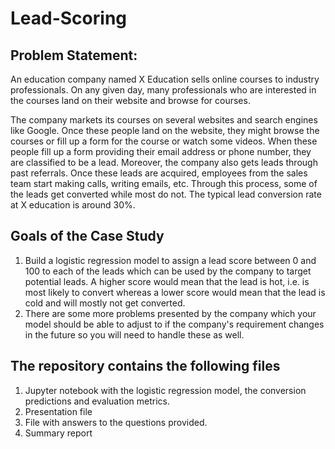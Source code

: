 # Lead-Scoring

## Problem Statement:
An education company named X Education sells online courses to industry professionals. 
On any given day, many professionals who are interested in the courses land on their website and browse for courses. 

The company markets its courses on several websites and search engines like Google. 
Once these people land on the website, they might browse the courses or fill up a form for the course or watch some videos. 
When these people fill up a form providing their email address or phone number, they are classified to be a lead. 
Moreover, the company also gets leads through past referrals. Once these leads are acquired, employees from the sales team start making calls, writing emails, etc. Through this process, some of the leads get converted while most do not. The typical lead conversion rate at X education is around 30%. 

## Goals of the Case Study 
1. Build a logistic regression model to assign a lead score between 0 and 100 to each of the leads which can be used by the company to target potential leads. A higher score would mean that the lead is hot, i.e. is most likely to convert whereas a lower score would mean that the lead is cold and will mostly not get converted.
2. There are some more problems presented by the company which your model should be able to adjust to if the company's requirement changes in the future so you will need to handle these as well.

## The repository contains the following files
1. Jupyter notebook with the logistic regression model, the conversion predictions and evaluation metrics.
2. Presentation file
3. File with answers to the  questions provided.
4. Summary report
